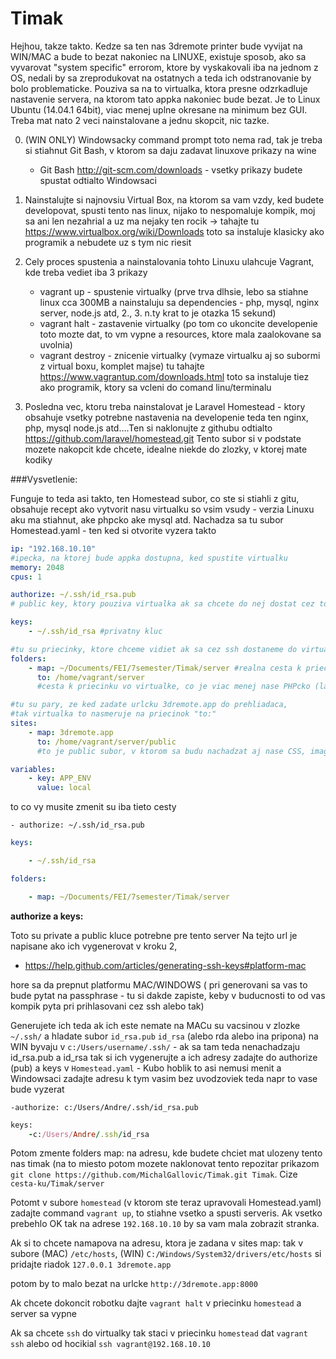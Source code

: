 Timak
=====
Hejhou, takze takto. Kedze sa ten nas 3dremote printer bude vyvijat na WIN/MAC a bude to bezat nakoniec na LINUXE, existuje sposob, ako sa vyvarovat "system specific" errorom, ktore by vyskakovali iba na jednom z OS, nedali by sa zreprodukovat na ostatnych a teda ich odstranovanie by bolo problematicke. Pouziva sa na to virtualka, ktora presne odzrkadluje nastavenie servera, na ktorom tato appka nakoniec bude bezat. Je to Linux Ubuntu (14.04.1 64bit), viac menej uplne okresane na minimum bez GUI. Treba mat nato 2 veci nainstalovane a jednu skopcit, nic tazke.

0. (WIN ONLY) Windowsacky command prompt toto nema rad, tak je treba si stiahnut Git Bash, v ktorom sa daju zadavat linuxove prikazy na wine
    - Git Bash http://git-scm.com/downloads - vsetky prikazy budete spustat odtialto Windowsaci

1. Nainstalujte si najnovsiu Virtual Box, na ktorom sa vam vzdy, ked budete developovat, spusti tento nas linux, nijako to nespomaluje kompik, moj sa ani len nezahrial a uz ma nejaky ten rocik -> tahajte tu https://www.virtualbox.org/wiki/Downloads  toto sa instaluje klasicky ako programik a nebudete uz s tym nic riesit

2. Cely proces spustenia a nainstalovania tohto Linuxu ulahcuje Vagrant, kde treba vediet iba 3 prikazy 
    - vagrant up - spustenie virtualky (prve trva dlhsie, lebo sa stiahne linux cca 300MB a nainstaluju sa dependencies - php, mysql, nginx server, node.js atd, 2., 3. n.ty krat to je otazka 15 sekund)
    - vagrant halt - zastavenie virtualky (po tom co ukoncite developenie toto mozte dat, to vm vypne a resources, ktore mala zaalokovane sa uvolnia)
    - vagrant destroy - znicenie virtualky (vymaze virtualku aj so subormi z virtual boxu, komplet majse)
tu tahajte https://www.vagrantup.com/downloads.html
toto sa instaluje tiez ako programik, ktory sa vcleni do comand linu/terminalu

3. Posledna vec, ktoru treba nainstalovat je Laravel Homestead - ktory obsahuje vsetky potrebne nastavenia na developenie teda ten nginx, php, mysql node.js atd....Ten si naklonujte z githubu odtialto https://github.com/laravel/homestead.git
Tento subor si v podstate mozete nakopcit kde chcete, idealne niekde do zlozky, v ktorej mate kodiky

###Vysvetlenie:

Funguje to teda asi takto, ten Homestead subor, co ste si stiahli z gitu, obsahuje recept ako vytvorit nasu virtualku so vsim vsudy - verzia Linuxu aku ma stiahnut, ake phpcko ake mysql atd. Nachadza sa tu subor Homestead.yaml - ten ked si otvorite vyzera takto

```yaml
ip: "192.168.10.10" 
#ipecka, na ktorej bude appka dostupna, ked spustite virtualku
memory: 2048
cpus: 1

authorize: ~/.ssh/id_rsa.pub 
# public key, ktory pouziva virtualka ak sa chcete do nej dostat cez to ssh

keys:
    - ~/.ssh/id_rsa #privatny kluc

#tu su priecinky, ktore chceme vidiet ak sa cez ssh dostaneme do virtualky
folders:
    - map: ~/Documents/FEI/7semester/Timak/server #realna cesta k priecinku v nasom PC
      to: /home/vagrant/server 
      #cesta k priecinku vo virtualke, co je viac menej nase PHPcko (laravel)

#tu su pary, ze ked zadate urlcku 3dremote.app do prehliadaca,
#tak virtualka to nasmeruje na priecinok "to:"
sites:
    - map: 3dremote.app 
      to: /home/vagrant/server/public 
      #to je public subor, v ktorom sa budu nachadzat aj nase CSS, images, javascripty

variables:
    - key: APP_ENV
      value: local

```

to co vy musite zmenit su iba tieto cesty

    - authorize: ~/.ssh/id_rsa.pub

```yaml
keys:

    - ~/.ssh/id_rsa
```
```yaml
folders:

    - map: ~/Documents/FEI/7semester/Timak/server 
```

**authorize a keys:**

Toto su private a public kluce potrebne pre tento server
Na tejto url je napisane ako ich vygenerovat v kroku 2,

- https://help.github.com/articles/generating-ssh-keys#platform-mac

hore sa da prepnut platformu MAC/WINDOWS ( pri generovani sa vas to bude pytat na passphrase - tu si dakde zapiste, keby v buducnosti to od vas kompik pyta pri prihlasovani cez ssh alebo tak)

Generujete ich teda ak ich este nemate na MACu su vacsinou v zlozke ```~/.ssh/``` a hladate subor ```id_rsa.pub``` ```id_rsa``` (alebo rda alebo ina pripona) na WIN byvaju v ```c:/Users/username/.ssh/``` - ak sa tam teda nenachadzaju id_rsa.pub a id_rsa tak si ich vygenerujte a ich adresy zadajte do authorize (pub) a keys v ```Homestead.yaml``` - Kubo hoblik to asi nemusi menit a Windowsaci zadajte adresu k tym vasim bez uvodzoviek teda napr to vase bude vyzerat 

```-authorize: c:/Users/Andre/.ssh/id_rsa.pub```
```ruby
keys:
    -c:/Users/Andre/.ssh/id_rsa
```

Potom zmente folders map: na adresu, kde budete chciet mat ulozeny tento nas timak (na to miesto potom mozete naklonovat tento repozitar prikazom ```git clone https://github.com/MichalGallovic/Timak.git Timak```. Cize ```cesta-ku/Timak/server```

Potomt v subore ```homestead``` (v ktorom ste teraz upravovali Homestead.yaml) zadajte command ```vagrant up```, to stiahne vsetko a spusti serveris. Ak vsetko prebehlo OK tak na adrese ```192.168.10.10``` by sa vam mala zobrazit stranka.

Ak si to chcete namapova na adresu, ktora je zadana v sites map: tak v subore (MAC) ```/etc/hosts```, (WIN) ```C:/Windows/System32/drivers/etc/hosts``` si pridajte riadok
```127.0.0.1 3dremote.app```

potom by to malo bezat na urlcke ```http://3dremote.app:8000```

Ak chcete dokoncit robotku dajte ```vagrant halt``` v priecinku ```homestead``` a server sa vypne

Ak sa chcete ```ssh``` do virtualky tak staci v priecinku ```homestead``` dat ```vagrant ssh``` alebo od hocikial ```ssh vagrant@192.168.10.10```

